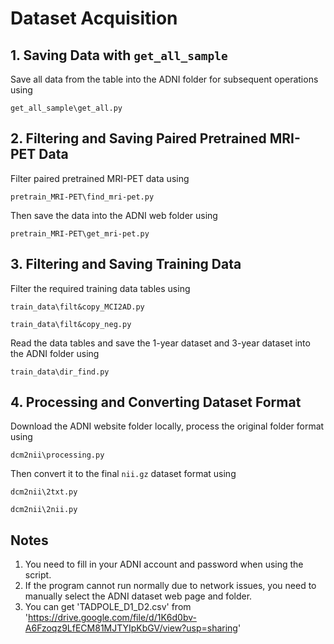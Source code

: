 # **Dataset Acquisition**

## **1. Saving Data with `get_all_sample`**

Save all data from the table into the ADNI folder for subsequent operations using 
```
get_all_sample\get_all.py
```

## **2. Filtering and Saving Paired Pretrained MRI-PET Data**

Filter paired pretrained MRI-PET data using 
```
pretrain_MRI-PET\find_mri-pet.py
```
Then save the data into the ADNI web folder using 
```
pretrain_MRI-PET\get_mri-pet.py
```
 
## **3. Filtering and Saving Training Data**

Filter the required training data tables using 
```
train_data\filt&copy_MCI2AD.py
```
```
train_data\filt&copy_neg.py
```
Read the data tables and save the 1-year dataset and 3-year dataset into the ADNI folder using 
```
train_data\dir_find.py
```

## **4. Processing and Converting Dataset Format**

Download the ADNI website folder locally, process the original folder format using 
```
dcm2nii\processing.py
```
Then convert it to the final `nii.gz` dataset format using 
```
dcm2nii\2txt.py
```
```
dcm2nii\2nii.py
```

## **Notes**

1. You need to fill in your ADNI account and password when using the script.
2. If the program cannot run normally due to network issues, you need to manually select the ADNI dataset web page and folder.
3. You can get 'TADPOLE_D1_D2.csv' from 'https://drive.google.com/file/d/1K6d0bv-A6Fzoqz9LfECM81MJTYIpKbGV/view?usp=sharing'
